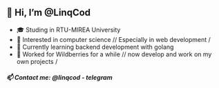 ## 👋 Hi, I’m @LinqCod

- :mortar_board: Studing in RTU-MIREA University
- 👀 Interested in computer science // Especially in web development /
- 🌱 Currently learning backend development with golang
- :briefcase: Worked for Wildberries for a while // now develop and work on my own projects /

##### 📫 Contact me: @linqcod - telegram

<!---
LinqCod/LinqCod is a ✨ special ✨ repository because its `README.md` (this file) appears on your GitHub profile.
You can click the Preview link to take a look at your changes.
--->
